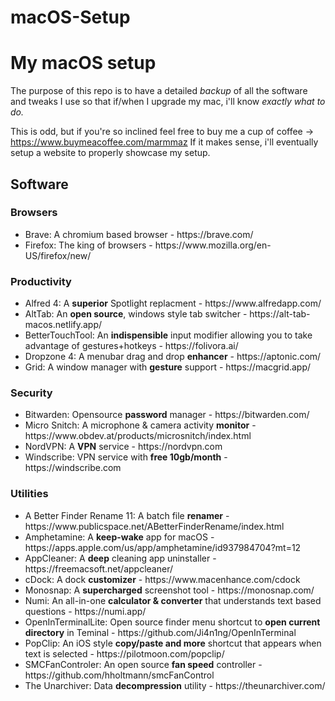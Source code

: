 # macOS-Setup

<h1>My macOS setup</h1>

The purpose of this repo is to have a detailed *backup* of all the software and tweaks I use so that if/when I upgrade my mac, i'll know *exactly what to do.*

This is odd, but if you're so inclined feel free to buy me a cup of coffee -> https://www.buymeacoffee.com/marmmaz
If it makes sense, i'll eventually setup a website to properly showcase my setup.

<h2>Software</h2>

<h3>Browsers</h3>
  <ul>
  <li>Brave: A chromium based browser - https://brave.com/</li>
  <li>Firefox: The king of browsers - https://www.mozilla.org/en-US/firefox/new/</li>
  </ul>

<h3>Productivity</h3>
  <ul>
  <li>Alfred 4: A <b>superior</b> Spotlight replacment - https://www.alfredapp.com/</li>
  <li>AltTab: An <b>open source</b>, windows style tab switcher - https://alt-tab-macos.netlify.app/</li>
  <li>BetterTouchTool: An <b>indispensible</b> input modifier allowing you to take advantage of gestures+hotkeys - https://folivora.ai/</li>
  <li>Dropzone 4: A menubar drag and drop <b>enhancer</b> - https://aptonic.com/</li>
  <li>Grid: A window manager with <b>gesture</b> support - https://macgrid.app/</li>
  </ul>
  
<h3>
<h3>Security</h3>
  <ul>
  <li>Bitwarden: Opensource <b>password</b> manager - https://bitwarden.com/</li>
  <li>Micro Snitch: A microphone & camera activity <b>monitor</b> - https://www.obdev.at/products/microsnitch/index.html</li>
  <li>NordVPN: A <b>VPN</b> service - https://nordvpn.com</li>
  <li>Windscribe: VPN service with <b>free 10gb/month</b> - https://windscribe.com</li>
  </ul>
  
  <h3>Utilities</h3>
  <ul>
  <li>A Better Finder Rename 11: A batch file <b>renamer</b> - https://www.publicspace.net/ABetterFinderRename/index.html</li>
  <li>Amphetamine: A <b>keep-wake</b> app for macOS - https://apps.apple.com/us/app/amphetamine/id937984704?mt=12</li>
  <li>AppCleaner: A <b>deep</b> cleaning app uninstaller - https://freemacsoft.net/appcleaner/</li>
  <li>cDock: A dock <b>customizer</b> - https://www.macenhance.com/cdock</li>
  <li>Monosnap: A <b>supercharged</b> screenshot tool - https://monosnap.com/</li>
  <li>Numi: An all-in-one <b>calculator & converter</b> that understands text based questions - https://numi.app/</li>
  <li>OpenInTerminalLite: Open source finder menu shortcut to <b>open current directory</b> in Teminal - https://github.com/Ji4n1ng/OpenInTerminal</li>
  <li>PopClip: An iOS style <b>copy/paste and more</b> shortcut that appears when text is selected - https://pilotmoon.com/popclip/</li>
  <li>SMCFanControler: An open source <b>fan speed</b> controller - https://github.com/hholtmann/smcFanControl</li>
  <li>The Unarchiver: Data <b>decompression</b> utility - https://theunarchiver.com/</li>
  
  

